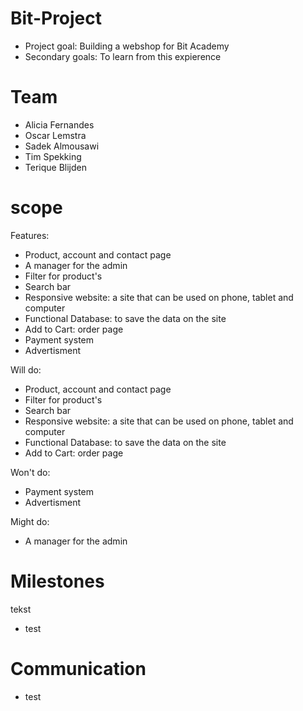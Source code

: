 # Bit-Project
- Project goal: Building a webshop for Bit Academy
- Secondary goals: To learn from this expierence


# Team
- Alicia Fernandes
- Oscar Lemstra
- Sadek Almousawi
- Tim Spekking
- Terique Blijden


# scope
Features:
- Product, account and contact page
- A manager for the admin
- Filter for product's
- Search bar
- Responsive website: a site that can be used on phone, tablet and computer
- Functional Database: to save the data on the site
- Add to Cart: order page
- Payment system
- Advertisment

Will do:
- Product, account and contact page
- Filter for product's
- Search bar
- Responsive website: a site that can be used on phone, tablet and computer
- Functional Database: to save the data on the site
- Add to Cart: order page

Won't do:
- Payment system
- Advertisment

Might do:
- A manager for the admin


# Milestones
tekst

- test


# Communication


- test
